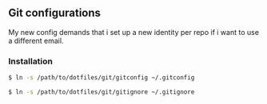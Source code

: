 ## Git configurations

My new config demands that i set up a new identity per repo if i want to use a different email.

### Installation
```bash
$ ln -s /path/to/dotfiles/git/gitconfig ~/.gitconfig

$ ln -s /path/to/dotfiles/git/gitignore ~/.gitignore
```
